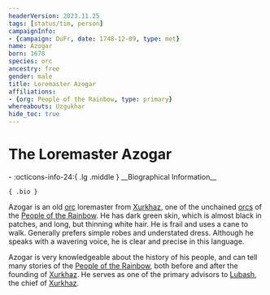 ```yaml
---
headerVersion: 2023.11.25
tags: [status/tim, person]
campaignInfo:
- {campaign: DuFr, date: 1748-12-09, type: met}
name: Azogar
born: 1678
species: orc
ancestry: free
gender: male
title: Loremaster Azogar
affiliations:
- {org: People of the Rainbow, type: primary}
whereabouts: Uzgukhar
hide_toc: true
---
```

# The Loremaster Azogar
<div class="grid cards ext-narrow-margin ext-one-column" markdown>
- :octicons-info-24:{ .lg .middle } __Biographical Information__

    { .bio }

</div>



Azogar is an old [orc](<../../species/children-of-the-embodied-gods/orcs/orcs.md>) loremaster from [Xurkhaz](<../../gazetteer/istaros-watershed/xurkhaz/xurkhaz.md>), one of the unchained [orcs](<../../species/children-of-the-embodied-gods/orcs/orcs.md>) of the [People of the Rainbow](<../../groups/orc-hordes/people-of-the-rainbow.md>). He has dark green skin, which is almost black in patches, and long, but thinning white hair. He is frail and uses a cane to walk. Generally prefers simple robes and understated dress. Although he speaks with a wavering voice, he is clear and precise in this language. 

Azogar is very knowledgeable about the history of his people, and can tell many stories of the [People of the Rainbow](<../../groups/orc-hordes/people-of-the-rainbow.md>), both before and after the founding of [Xurkhaz](<../../gazetteer/istaros-watershed/xurkhaz/xurkhaz.md>). He serves as one of the primary advisors to [Lubash](<./lubash.md>), the chief of [Xurkhaz](<../../gazetteer/istaros-watershed/xurkhaz/xurkhaz.md>). 

